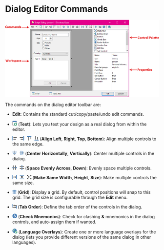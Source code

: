 # Dialog Editor Commands

![](/Manual/images/media/image059.png)

The commands on the dialog editor toolbar are:

- **Edit**: Contains the standard cut/copy/paste/undo edit commands.

- ![](/Manual/images/media/image092.png) (**Test**): Lets you test your design as a real dialog from within the editor.

- ![](/Manual/images/media/image094.png) (**Align Left**, **Right**, **Top**, **Bottom**): Align multiple controls to the same edge.

- ![](/Manual/images/media/image096.png) (**Center Horizontally**, **Vertically**): Center multiple controls in the dialog.

- ![](/Manual/images/media/image098.png) (**Space Evenly Across**, **Down**): Evenly space multiple controls.

- ![](/Manual/images/media/image100.png) (**Make Same Width**, **Height**, **Size**): Make multiple controls the same size.

- ![](/Manual/images/media/image102.png) (**Grid**): Display a grid. By default, control positions will snap to this grid. The grid size is configurable through the **Edit** menu.

- ![](/Manual/images/media/image104.png) (**Tab Order**): Define the tab order of the controls in the dialog.

- ![](/Manual/images/media/image106.png) (**Check Mnemonics**): Check for clashing **&** mnemonics in the dialog controls, and auto-assign them if wanted.

- ![](/Manual/images/media/image108.png) (**Language Overlays**): Create one or more language overlays for the dialog (lets you provide different versions of the same dialog in other languages).
